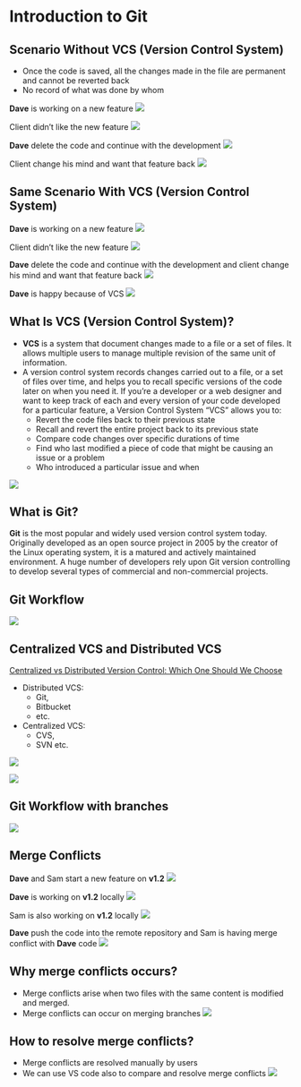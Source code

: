 # Introduction to Git

## Scenario Without VCS (Version Control System)
- Once the code is saved, all the changes made in the file are permanent and cannot be reverted back
- No record of what was done by whom

**Dave** is working on a new feature
![](/images/git1.JPG)

Client didn’t like the new feature
![](/images/git2.JPG)

**Dave** delete the code and continue with the development
![](/images/git3.JPG)

Client change his mind and want that feature back
![](/images/git4.JPG)

## Same Scenario With VCS (Version Control System)
**Dave** is working on a new feature
![](/images/git1.JPG)

Client didn’t like the new feature
![](/images/git5.JPG)

**Dave** delete the code and continue with the development and client change his mind and want that feature back
![](/images/git6.JPG)

**Dave** is happy because of VCS
![](/images/git7.JPG)

## What Is VCS (Version Control System)?
- **VCS** is a system that document changes made to a file or a set of files. It allows multiple users to manage multiple revision of the same unit of information. 
- A version control system records changes carried out to a file, or a set of files over time, and helps you to recall specific versions of the code later on when you need it. If you’re a developer or a web designer and want to keep track of each and every version of your code developed for a particular feature, a Version Control System “VCS” allows you to:
    - Revert the code files back to their previous state
    - Recall and revert the entire project back to its previous state
    - Compare code changes over specific durations of time
    - Find who last modified a piece of code that might be causing an issue or a problem
    - Who introduced a particular issue and when
    
![](/images/git8.JPG)

## What is Git?
**Git** is the most popular and widely used version control system today. Originally developed as an open source project in 2005 by the creator of the Linux operating system, it is a matured and actively maintained environment. A huge number of developers rely upon Git version controlling to develop several types of commercial and non-commercial projects.

## Git Workflow
![](/images/git9.JPG)

## Centralized VCS and Distributed VCS
[Centralized vs Distributed Version Control: Which One Should We Choose](https://www.geeksforgeeks.org/centralized-vs-distributed-version-control-which-one-should-we-choose/)

- Distributed VCS: 
    - Git, 
    - Bitbucket 
    - etc.
- Centralized VCS: 
    - CVS, 
    - SVN etc.

![](/images/git10.JPG)

![](/images/git11.JPG)

## Git Workflow with branches
![](/images/git12.JPG)

## Merge Conflicts
**Dave** and Sam start a new feature on **v1.2**
![](/images/git13.JPG)

**Dave** is working on **v1.2** locally
![](/images/git14.JPG)

Sam  is also working on **v1.2** locally
![](/images/git15.JPG)

**Dave** push the code into the remote repository and Sam is having merge conflict with **Dave** code
![](/images/git16.JPG)

## Why merge conflicts occurs?
- Merge conflicts arise when two files with the same content is modified and merged.
- Merge conflicts can occur on merging branches
![](/images/git17.JPG)

## How to resolve merge conflicts?
- Merge conflicts are resolved manually by users
- We can use VS code also to compare and resolve merge conflicts
![](/images/git18.JPG)
